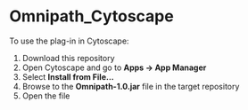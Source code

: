 # Omnipath_Cytoscape

To use the plag-in in Cytoscape:

1. Download this repository
2. Open Cytoscape and go to **Apps -> App Manager**
3. Select **Install from File...**
4. Browse to the **Omnipath-1.0.jar** file in the target repository
5. Open the file
